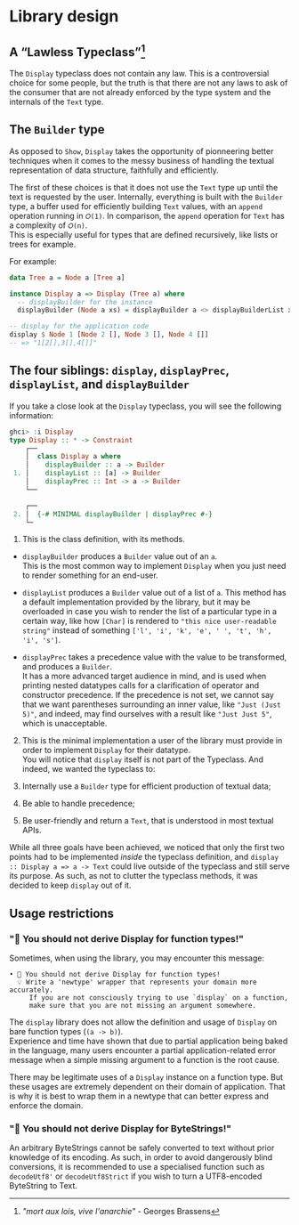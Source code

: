 # Library design 

## A “Lawless Typeclass”[^1]

The `Display` typeclass does not contain any law. This is a controversial choice for some people,
but the truth is that there are not any laws to ask of the consumer that are not already enforced
by the type system and the internals of the `Text` type.

## The `Builder` type

As opposed to `Show`, `Display` takes the opportunity of pionneering better techniques when it comes
to the messy business of handling the textual representation of data structure, faithfully and efficiently.

The first of these choices is that it does not use the `Text` type up until the text is requested by the
user. Internally, everything is built with the `Builder` type, a buffer used for efficiently building `Text`
values, with an `append` operation running in `𝛰(1)`. In comparison, the `append` operation for `Text` has a 
complexity of `𝛰(n)`.  
This is especially useful for types that are defined recursively, like lists or trees for example. 

For example: 
```haskell
data Tree a = Node a [Tree a]

instance Display a => Display (Tree a) where
  -- displayBuilder for the instance
  displayBuilder (Node a xs) = displayBuilder a <> displayBuilderList xs

-- display for the application code
display $ Node 1 [Node 2 [], Node 3 [], Node 4 []]
-- => "1[2[],3[],4[]]"
```


## The four siblings: `display`, `displayPrec`, `displayList`, and `displayBuilder`

If you take a close look at the `Display` typeclass, you will see the following information:

```haskell
ghci> :i Display
type Display :: * -> Constraint
    ┌──
    │  class Display a where
    │    displayBuilder :: a -> Builder
 1. │    displayList :: [a] -> Builder
    │    displayPrec :: Int -> a -> Builder
    └──

    ┌──
 2. │  {-# MINIMAL displayBuilder | displayPrec #-}
    └─
```

1. This is the class definition, with its methods.
  * `displayBuilder` produces a `Builder` value out of an `a`.  
     This is the most common way to implement `Display` when you just need to render something for an end-user.

  * `displayList` produces a `Builder` value out of a list of `a`.
     This method has a default implementation provided by the library, but it may be overloaded in case you
     wish to render the list of a particular type in a certain way, like how `[Char]` is rendered to `"this nice user-readable string"` instead of something `['l', 'i', 'k', 'e', ' ', 't', 'h', 'i', 's']`.

  * `displayPrec` takes a precedence value with the value to be transformed, and produces a `Builder`.  
     It has a more advanced target audience in mind, and is used when printing nested datatypes calls for a clarification of operator and constructor precedence.
     If the precedence is not set, we cannot say that we want parentheses surrounding an inner value, like `"Just (Just 5)"`, and indeed, may find ourselves
     with a result like `"Just Just 5"`, which is unacceptable.

2. This is the minimal implementation a user of the library must provide in order to implement `Display` for
their datatype.  
You will notice that `display` itself is not part of the Typeclass. And indeed, we wanted the typeclass to:

  1. Internally use a `Builder` type for efficient production of textual data;
  2. Be able to handle precedence;
  3. Be user-friendly and return a `Text`, that is understood in most textual APIs.

  While all three goals have been achieved, we noticed that only the first two points had to be implemented
  *inside* the typeclass definition, and `display :: Display a => a -> Text` could live outside of the typeclass
  and still serve its purpose. As such, as not to clutter the typeclass methods, it was decided to keep `display`
  out of it.

## Usage restrictions

### "🚫 You should not derive Display for function types!"

Sometimes, when using the library, you may encounter this message:

```
• 🚫 You should not derive Display for function types!                     
  💡 Write a 'newtype' wrapper that represents your domain more accurately.
     If you are not consciously trying to use `display` on a function,     
     make sure that you are not missing an argument somewhere.
```

The `display` library does not allow the definition and usage of `Display` on
bare function types (`(a -> b)`).  
Experience and time have shown that due to partial application being baked in the language,
many users encounter a partial application-related error message when a simple missing
argument to a function is the root cause.

There may be legitimate uses of a `Display` instance on a function type.
But these usages are extremely dependent on their domain of application.
That is why it is best to wrap them in a newtype that can better
express and enforce the domain.

### "🚫 You should not derive Display for ByteStrings!"

An arbitrary ByteStrings cannot be safely converted to text without prior knowledge of its encoding.
As such, in order to avoid dangerously blind conversions, it is recommended to use a specialised
function such as `decodeUtf8'` or `decodeUtf8Strict` if you wish to turn a UTF8-encoded ByteString
to Text.

[^1]: _"mort aux lois, vive l'anarchie"_ - Georges Brassens
